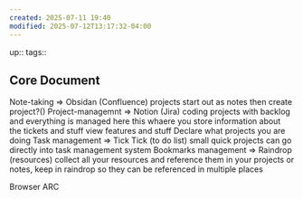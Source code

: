 ```yaml
---
created: 2025-07-11 19:40
modified: 2025-07-12T13:17:32-04:00
---
```

up::
tags::
## Core Document

Note-taking => Obsidan (Confluence)
	projects
		start out as notes then create project?()
Project-managemnt => Notion (Jira)
	coding projects with backlog and everything is managed here
	 this whaere you store information about the tickets and stuff 
	 view features and stuff
	 Declare what projects you are doing
Task management => Tick Tick (to do list)
	small quick projects can go directly into task management system
Bookmarks management => Raindrop (resources)
	collect all your resources and reference them in your projects or notes, keep in raindrop so they can be referenced in multiple places
	
Browser  ARC

